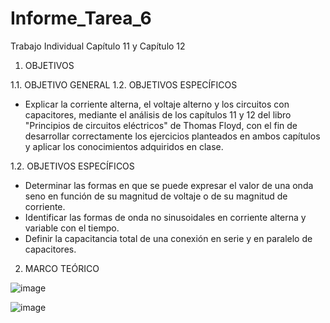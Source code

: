 # Informe_Tarea_6
Trabajo Individual Capítulo 11 y Capítulo 12

1. OBJETIVOS

1.1. OBJETIVO GENERAL 1.2. OBJETIVOS ESPECÍFICOS
- Explicar la corriente alterna, el voltaje alterno y los circuitos con capacitores, mediante el análisis de los capítulos 11 y 12 del libro "Principios de circuitos eléctricos" de Thomas Floyd, con el fin de desarrollar correctamente los ejercicios planteados en ambos capítulos y aplicar los conocimientos adquiridos en clase.

1.2. OBJETIVOS ESPECÍFICOS
- Determinar las formas en que se puede expresar el valor de una onda seno en función de su magnitud de voltaje o de su magnitud de corriente.
- Identificar las formas de onda no sinusoidales en corriente alterna y variable con el tiempo.
- Definir la capacitancia total de una conexión en serie y en paralelo de capacitores.

2. MARCO TEÓRICO

![image](https://user-images.githubusercontent.com/105623628/178989636-a2a0ed33-d357-4009-b2aa-41b71b697ea2.png)

![image](https://user-images.githubusercontent.com/105623628/178990415-b4dc020d-dcd2-492f-aba3-e6d51fe96774.png)







